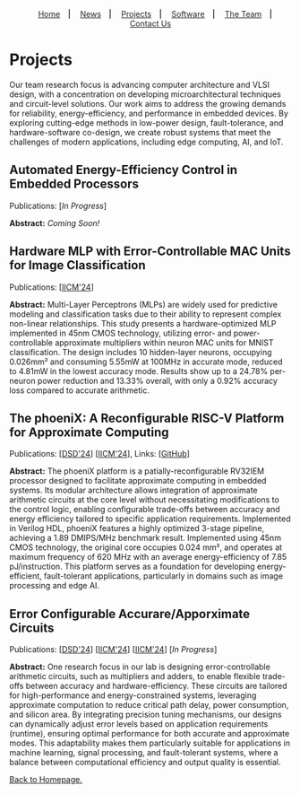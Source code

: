 <div style="text-align: center; margin-bottom: 20px;">
    <div style="display: inline-block; margin: 0 0; text-align: center; border-right: 2px solid #575757">
        <a href="https://phoenix-digital-design.github.io/" target="blank">
            <p style="display: block; margin: 0 15px; text-align: center; color: #24292e;">Home</p>
        </a>
    </div>
    <div style="display: inline-block; margin: 0 0; text-align: center; border-right: 2px solid #575757">
        <a href="https://phoenix-digital-design.github.io/news/news.html" target="blank">
            <p style="display: block; margin: 0 15px; text-align: center; color: #24292e;">News</p>
        </a>
    </div>
    <div style="display: inline-block; margin: 0 0; text-align: center; border-right: 2px solid #575757">
        <a href="https://phoenix-digital-design.github.io/projects/projects.html" target="blank">
            <p style="display: block; margin: 0 15px; text-align: center; color: #24292e;">Projects</p>
        </a>
    </div>
    <div style="display: inline-block; margin: 0 0; text-align: center; border-right: 2px solid #575757">
        <a href="https://phoenix-digital-design.github.io/software/software.html" target="blank">
            <p style="display: block; margin: 0 15px; text-align: center; color: #24292e;">Software</p>
        </a>
    </div>
    <div style="display: inline-block; margin: 0 0; text-align: center; border-right: 2px solid #575757">
        <a href="https://phoenix-digital-design.github.io/#the-team" target="blank">
            <p style="display: block; margin: 0 15px; text-align: center; color: #24292e;">The Team</p>
        </a>
    </div>
    <div style="display: inline-block; margin: 0 0; text-align: center">
        <a href="https://phoenix-digital-design.github.io/#contact-us" target="blank">
            <p style="display: block; margin: 0 15px; text-align: center; color: #24292e;">Contact Us</p>
        </a>
    </div>
</div>

# Projects

Our team research focus is advancing computer architecture and VLSI design, with a concentration on developing microarchitectural techniques and circuit-level solutions. Our work aims to address the growing demands for reliability, energy-efficiency, and performance in embedded devices. By exploring cutting-edge methods in low-power design, fault-tolerance, and hardware-software co-design, we create robust systems that meet the challenges of modern applications, including edge computing, AI, and IoT.

## Automated Energy-Efficiency Control in Embedded Processors
Publications: [*In Progress*]

**Abstract:** *Coming Soon!*

## Hardware MLP with Error-Controllable MAC Units for Image Classification
Publications: [[IICM'24](https://arxiv.org/abs/2410.10545)]

**Abstract:** Multi-Layer Perceptrons (MLPs) are widely used for predictive modeling and classification tasks due to their ability to represent complex non-linear relationships. This study presents a hardware-optimized MLP implemented in 45nm CMOS technology, utilizing error- and power-controllable approximate multipliers within neuron MAC units for MNIST classification. The design includes 10 hidden-layer neurons, occupying 0.026mm² and consuming 5.55mW at 100MHz in accurate mode, reduced to 4.81mW in the lowest accuracy mode. Results show up to a 24.78% per-neuron power reduction and 13.33% overall, with only a 0.92% accuracy loss compared to accurate arithmetic.

## The phoeniX: A Reconfigurable RISC-V Platform for Approximate Computing
Publications: [[DSD'24](https://ieeexplore.ieee.org/abstract/document/10741850/)] [[IICM'24](https://arxiv.org/abs/2410.07027)], Links: [[GitHub](https://github.com/phoeniX-Digital-Design/phoeniX)]

**Abstract:** The phoeniX platform is a patially-reconfigurable RV32IEM processor designed to facilitate approximate computing in embedded systems. Its modular architecture allows integration of approximate arithmetic circuits at the core level without necessitating modifications to the control logic, enabling configurable trade-offs between accuracy and energy efficiency tailored to specific application requirements. Implemented in Verilog HDL, phoeniX features a highly optimized 3-stage pipeline, achieving a 1.89 DMIPS/MHz benchmark result. Implemented using 45nm CMOS technology, the original core occupies 0.024 mm², and operates at maximum frequency of 620 MHz with an average energy-efficiency of 7.85 pJ/instruction. This platform serves as a foundation for developing energy-efficient, fault-tolerant applications, particularly in domains such as image processing and edge AI.

## Error Configurable Accurare/Apporximate Circuits
Publications: [[DSD'24](https://ieeexplore.ieee.org/abstract/document/10741850/)] [[IICM'24](https://arxiv.org/abs/2410.07027)] [[IICM'24](https://arxiv.org/abs/2410.10545)] [*In Progress*]

**Abstract:** One research focus in our lab is designing error-controllable arithmetic circuits, such as multipliers and adders, to enable flexible trade-offs between accuracy and hardware-efficiency. These circuits are tailored for high-performance and energy-constrained systems, leveraging approximate computation to reduce critical path delay, power consumption, and silicon area. By integrating precision tuning mechanisms, our designs can dynamically adjust error levels based on application requirements (runtime), ensuring optimal performance for both accurate and approximate modes. This adaptability makes them particularly suitable for applications in machine learning, signal processing, and fault-tolerant systems, where a balance between computational efficiency and output quality is essential.

[Back to Homepage.](https://phoenix-digital-design.github.io/)